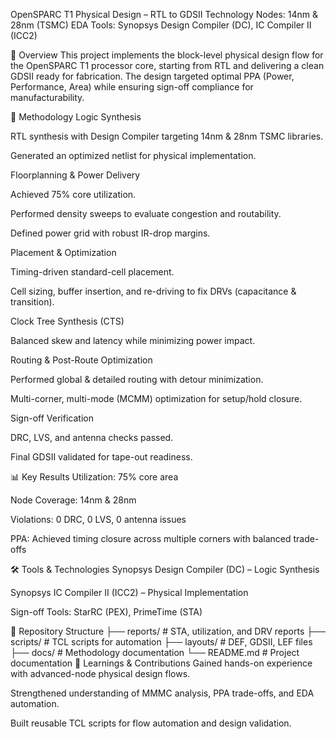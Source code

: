 OpenSPARC T1 Physical Design – RTL to GDSII
Technology Nodes: 14nm & 28nm (TSMC)
EDA Tools: Synopsys Design Compiler (DC), IC Compiler II (ICC2)

📌 Overview
This project implements the block-level physical design flow for the OpenSPARC T1 processor core, starting from RTL and delivering a clean GDSII ready for fabrication. The design targeted optimal PPA (Power, Performance, Area) while ensuring sign-off compliance for manufacturability.

🔧 Methodology
Logic Synthesis

RTL synthesis with Design Compiler targeting 14nm & 28nm TSMC libraries.

Generated an optimized netlist for physical implementation.

Floorplanning & Power Delivery

Achieved 75% core utilization.

Performed density sweeps to evaluate congestion and routability.

Defined power grid with robust IR-drop margins.

Placement & Optimization

Timing-driven standard-cell placement.

Cell sizing, buffer insertion, and re-driving to fix DRVs (capacitance & transition).

Clock Tree Synthesis (CTS)

Balanced skew and latency while minimizing power impact.

Routing & Post-Route Optimization

Performed global & detailed routing with detour minimization.

Multi-corner, multi-mode (MCMM) optimization for setup/hold closure.

Sign-off Verification

DRC, LVS, and antenna checks passed.

Final GDSII validated for tape-out readiness.

📊 Key Results
Utilization: 75% core area

Node Coverage: 14nm & 28nm

Violations: 0 DRC, 0 LVS, 0 antenna issues

PPA: Achieved timing closure across multiple corners with balanced trade-offs

🛠 Tools & Technologies
Synopsys Design Compiler (DC) – Logic Synthesis

Synopsys IC Compiler II (ICC2) – Physical Implementation

Sign-off Tools: StarRC (PEX), PrimeTime (STA)

📂 Repository Structure
├── reports/           # STA, utilization, and DRV reports
├── scripts/           # TCL scripts for automation
├── layouts/           # DEF, GDSII, LEF files
├── docs/              # Methodology documentation
└── README.md          # Project documentation
🚀 Learnings & Contributions
Gained hands-on experience with advanced-node physical design flows.

Strengthened understanding of MMMC analysis, PPA trade-offs, and EDA automation.

Built reusable TCL scripts for flow automation and design validation.

